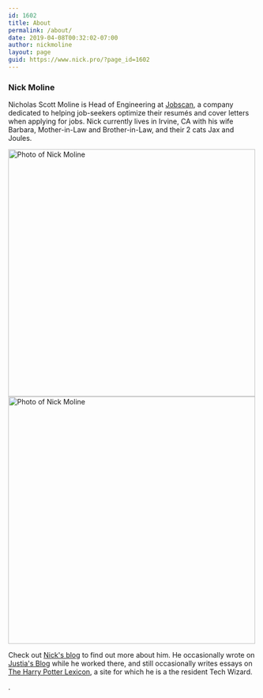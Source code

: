 ```yaml
---
id: 1602
title: About
permalink: /about/
date: 2019-04-08T00:32:02-07:00
author: nickmoline
layout: page
guid: https://www.nick.pro/?page_id=1602
---
```

<h3>Nick Moline</h3>

Nicholas Scott Moline is Head of Engineering at [Jobscan](https://www.jobscan.co), a company dedicated to helping job-seekers optimize their resumés and cover letters when applying for jobs.  Nick currently lives in Irvine, CA with his wife Barbara, Mother-in-Law and Brother-in-Law, and their 2 cats Jax and Joules.

<a class="social-link" href="https://www.facebook.com/nickmoline" target="_blank"><i class="fa fa-facebook"></i></a><a class="social-link" href="https://twitter.com/NickMoline" target="_blank"><i class="fa fa-twitter"></i></a><a class="social-link" href="https://www.instagram.com/nickmoline" target="_blank"><i class="fa fa-instagram"></i></a><a class="social-link broken_link" href="https://www.linkedin.com/in/nickmoline" target="_blank"><i class="fa fa-linkedin"></i></a>

<picture>
<img src="{{ $page->baseUrl }}/wp-content/uploads/sites/4/2018/10/nick-square.webp" width="500" height="500" alt="Photo of Nick Moline">
<img fallback src="{{ $page->baseUrl }}/wp-content/uploads/sites/4/2018/10/nick-square.jpg" width="500" height="500" alt="Photo of Nick Moline">
</picture>

Check out [Nick's blog](https://www.nick.pro/) to find out more about him. He occasionally wrote on [Justia's Blog](https://onward.justia.com/author/nickmoline) while he worked there, and still occasionally writes essays on [The Harry Potter Lexicon](https://www.hp-lexicon.org/author/nickmoline), a site for which he is a the resident Tech Wizard.

.
